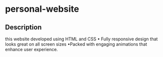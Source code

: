 # personal-website
## Description
this website developed using HTML and CSS • Fully responsive design that looks great on all screen sizes •Packed with engaging animations that enhance user experience.
